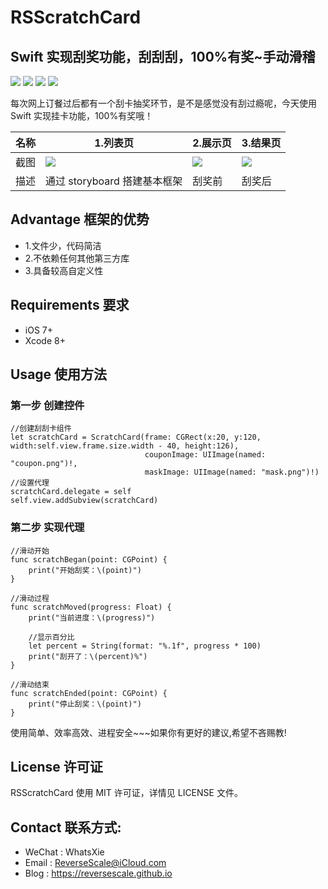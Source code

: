 # RSScratchCard
Swift 实现刮奖功能，刮刮刮，100%有奖~手动滑稽
---
![](https://img.shields.io/badge/platform-iOS-red.svg) 
![](https://img.shields.io/badge/language-Swift-orange.svg) 
![](https://img.shields.io/badge/download-2.3MB-brightgreen.svg)
![](https://img.shields.io/badge/license-MIT%20License-brightgreen.svg) 

每次网上订餐过后都有一个刮卡抽奖环节，是不是感觉没有刮过瘾呢，今天使用 Swift 实现挂卡功能，100%有奖哦！

| 名称 |1.列表页 |2.展示页 |3.结果页 |
| ------------- | ------------- | ------------- | ------------- |
| 截图 | ![](http://og1yl0w9z.bkt.clouddn.com/17-10-9/90944896.jpg) | ![](http://og1yl0w9z.bkt.clouddn.com/17-10-9/54762888.jpg) | ![](http://og1yl0w9z.bkt.clouddn.com/17-10-9/77285280.jpg) |
| 描述 | 通过 storyboard 搭建基本框架 | 刮奖前 | 刮奖后 |


## Advantage 框架的优势
* 1.文件少，代码简洁
* 2.不依赖任何其他第三方库
* 3.具备较高自定义性


## Requirements 要求
* iOS 7+
* Xcode 8+


## Usage 使用方法
### 第一步 创建控件
```
//创建刮刮卡组件
let scratchCard = ScratchCard(frame: CGRect(x:20, y:120, width:self.view.frame.size.width - 40, height:126),
                              couponImage: UIImage(named: "coupon.png")!,
                              maskImage: UIImage(named: "mask.png")!)
//设置代理
scratchCard.delegate = self
self.view.addSubview(scratchCard)
```
### 第二步 实现代理
```
//滑动开始
func scratchBegan(point: CGPoint) {
    print("开始刮奖：\(point)")
}

//滑动过程
func scratchMoved(progress: Float) {
    print("当前进度：\(progress)")
    
    //显示百分比
    let percent = String(format: "%.1f", progress * 100)
    print("刮开了：\(percent)%")
}

//滑动结束
func scratchEnded(point: CGPoint) {
    print("停止刮奖：\(point)")
}
```

使用简单、效率高效、进程安全~~~如果你有更好的建议,希望不吝赐教!


## License 许可证
RSScratchCard 使用 MIT 许可证，详情见 LICENSE 文件。


## Contact 联系方式:
* WeChat : WhatsXie
* Email : ReverseScale@iCloud.com
* Blog : https://reversescale.github.io

